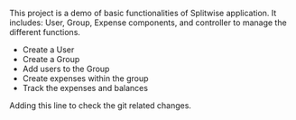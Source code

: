 This project is a demo of basic functionalities of Splitwise application. It includes:
User, Group, Expense components, and controller to manage the different functions.

- Create a User
- Create a Group
- Add users to the Group
- Create expenses within the group
- Track the expenses and balances

Adding this line to check the git related changes.
